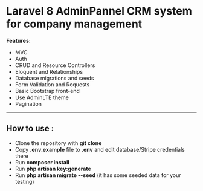 # Laravel 8 AdminPannel CRM system for company management

**Features:**

* MVC
* Auth
* CRUD and Resource Controllers
* Eloquent and Relationships
* Database migrations and seeds
* Form Validation and Requests 
* Basic Bootstrap front-end
* Use AdminLTE theme
* Pagination     

***

## How to use :
* Clone the repository with **git clone**
* Copy **.env.example** file to **.env** and edit database/Stripe credentials there
* Run **composer install**
* Run **php artisan key:generate**
* Run **php artisan migrate --seed** (it has some seeded data for your testing) 
